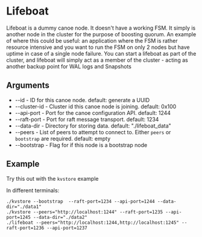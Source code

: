 # Lifeboat

Lifeboat is a dummy canoe node. It doesn't have a working FSM. It simply is another node in the cluster for the purpose of boosting quorum. 
An example of where this could be useful: an application where the FSM is rather resource intensive and you want to run the FSM on only 2 nodes but have uptime in case of a single node failure. 
You can start a lifeboat as part of the cluster, and lifeboat will simply act as a member of the cluster - acting as another backup point for WAL logs and Snapshots


## Arguments
* --id - ID for this canoe node. default: generate a UUID
* --cluster-id - Cluster id this canoe node is joining. default: 0x100
* --api-port - Port for the canoe configuration API. default: 1244
* --raft-port - Port for raft message transport. default: 1234
* --data-dir - Directory for storing data. default: "./lifeboat_data"
* --peers - List of peers to attempt to connect to. Either `peers` or `bootstrap` are required. default: empty
* --bootstrap - Flag for if this node is a bootstrap node

## Example

Try this out with the `kvstore` example

In different terminals:
```
./kvstore --bootstrap  --raft-port=1234 --api-port=1244 --data-dir="./data1"
./kvstore --peers="http://localhost:1244" --raft-port=1235 --api-port=1245 --data-dir="./data2"
./lifeboat --peers="http://localhost:1244,http://localhost:1245" --raft-port=1236 --api-port=1237
```
